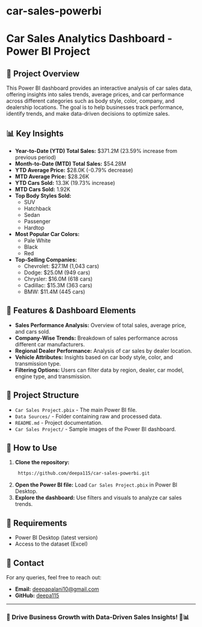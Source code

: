 # car-sales-powerbi
# Car Sales Analytics Dashboard - Power BI Project

## 📌 Project Overview
This Power BI dashboard provides an interactive analysis of car sales data, offering insights into sales trends, average prices, and car performance across different categories such as body style, color, company, and dealership locations. The goal is to help businesses track performance, identify trends, and make data-driven decisions to optimize sales.

## 📊 Key Insights
- **Year-to-Date (YTD) Total Sales:** $371.2M (23.59% increase from previous period)
- **Month-to-Date (MTD) Total Sales:** $54.28M
- **YTD Average Price:** $28.0K (-0.79% decrease)
- **MTD Average Price:** $28.26K
- **YTD Cars Sold:** 13.3K (19.73% increase)
- **MTD Cars Sold:** 1.92K
- **Top Body Styles Sold:**
  - SUV
  - Hatchback
  - Sedan
  - Passenger
  - Hardtop
- **Most Popular Car Colors:**
  - Pale White
  - Black
  - Red
- **Top-Selling Companies:**
  - Chevrolet: $27.1M (1,043 cars)
  - Dodge: $25.0M (949 cars)
  - Chrysler: $16.0M (618 cars)
  - Cadillac: $15.3M (363 cars)
  - BMW: $11.4M (445 cars)

## 📌 Features & Dashboard Elements
- **Sales Performance Analysis:** Overview of total sales, average price, and cars sold.
- **Company-Wise Trends:** Breakdown of sales performance across different car manufacturers.
- **Regional Dealer Performance:** Analysis of car sales by dealer location.
- **Vehicle Attributes:** Insights based on car body style, color, and transmission type.
- **Filtering Options:** Users can filter data by region, dealer, car model, engine type, and transmission.

## 📂 Project Structure
- `Car Sales Project.pbix` - The main Power BI file.
- `Data Sources/` - Folder containing raw and processed data.
- `README.md` - Project documentation.
- `Car Sales Project/` - Sample images of the Power BI dashboard.

## 🚀 How to Use
1. **Clone the repository:**
   ```bash
    https://github.com/deepa115/car-sales-powerbi.git
   ```
2. **Open the Power BI file:** Load `Car Sales Project.pbix` in Power BI Desktop.
4. **Explore the dashboard:** Use filters and visuals to analyze car sales trends.

## 📌 Requirements
- Power BI Desktop (latest version)
- Access to the dataset (Excel)

## 📧 Contact
For any queries, feel free to reach out:
- **Email:** deepapalani10@gmail.com
- **GitHub:** [deepa115](https://github.com/deepa115)

---
### 🚀 Drive Business Growth with Data-Driven Sales Insights! 🚗📊

